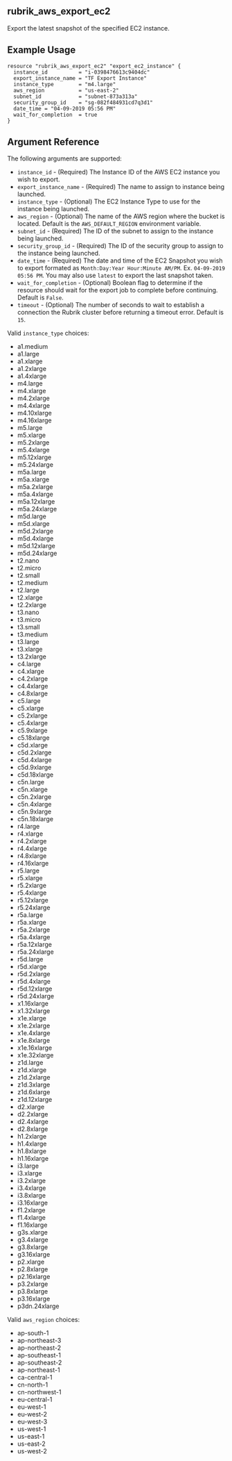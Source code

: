 
## rubrik_aws_export_ec2

Export the latest snapshot of the specified EC2 instance.


## Example Usage

```hcl
resource "rubrik_aws_export_ec2" "export_ec2_instance" {
  instance_id          = "i-0398476613c9404dc"
  export_instance_name = "TF Export Instance"
  instance_type        = "m4.large"
  aws_region           = "us-east-2"
  subnet_id            = "subnet-873a313a"
  security_group_id    = "sg-082f484931cd7q3d1"
  date_time = "04-09-2019 05:56 PM"
  wait_for_completion  = true
}
```

## Argument Reference

The following arguments are supported:

* `instance_id` - (Required) The Instance ID of the AWS EC2 instance you wish to export.
* `export_instance_name` - (Required) The name to assign to instance being launched.
* `instance_type` - (Optional) The EC2 Instance Type to use for the instance being launched.
* `aws_region` - (Optional) The name of the AWS region where the bucket is located. Default is the `AWS_DEFAULT_REGION` environment variable.
* `subnet_id` - (Required) The ID of the subnet to assign to the instance being launched.
* `security_group_id` - (Required) The ID of the security group to assign to the instance being launched.
* `date_time` - (Required) The date and time of the EC2 Snapshot you wish to export formated as `Month:Day:Year Hour:Minute AM/PM`. Ex. `04-09-2019 05:56 PM`. You may also use `latest` to export the last snapshot taken.
* `wait_for_completion` - (Optional) Boolean flag to determine if the resource should wait for the export job to complete before continuing. Default is `False`.
* `timeout` - (Optional) The number of seconds to wait to establish a connection the Rubrik cluster before returning a timeout error. Default is `15`.

Valid `instance_type` choices:

*	a1.medium
* a1.large
* a1.xlarge
* a1.2xlarge
* a1.4xlarge
* m4.large
* m4.xlarge
* m4.2xlarge
* m4.4xlarge
* m4.10xlarge
* m4.16xlarge
* m5.large
* m5.xlarge
* m5.2xlarge
* m5.4xlarge
* m5.12xlarge
* m5.24xlarge
* m5a.large
* m5a.xlarge
* m5a.2xlarge
* m5a.4xlarge
* m5a.12xlarge
* m5a.24xlarge
* m5d.large
* m5d.xlarge
* m5d.2xlarge
* m5d.4xlarge
* m5d.12xlarge
* m5d.24xlarge
* t2.nano
* t2.micro
* t2.small
* t2.medium
* t2.large
* t2.xlarge
* t2.2xlarge
* t3.nano
* t3.micro
* t3.small
* t3.medium
* t3.large
* t3.xlarge
* t3.2xlarge
* c4.large
* c4.xlarge
* c4.2xlarge
* c4.4xlarge
* c4.8xlarge
* c5.large
* c5.xlarge
* c5.2xlarge
* c5.4xlarge
* c5.9xlarge
* c5.18xlarge
* c5d.xlarge
* c5d.2xlarge
* c5d.4xlarge
* c5d.9xlarge
* c5d.18xlarge
* c5n.large
* c5n.xlarge
* c5n.2xlarge
* c5n.4xlarge
* c5n.9xlarge
* c5n.18xlarge
* r4.large
* r4.xlarge
* r4.2xlarge
* r4.4xlarge
* r4.8xlarge
* r4.16xlarge
* r5.large
* r5.xlarge
* r5.2xlarge
* r5.4xlarge
* r5.12xlarge
* r5.24xlarge
* r5a.large
* r5a.xlarge
* r5a.2xlarge
* r5a.4xlarge
* r5a.12xlarge
* r5a.24xlarge
* r5d.large
* r5d.xlarge
* r5d.2xlarge
* r5d.4xlarge
* r5d.12xlarge
* r5d.24xlarge
* x1.16xlarge
* x1.32xlarge
* x1e.xlarge
* x1e.2xlarge
* x1e.4xlarge
* x1e.8xlarge
* x1e.16xlarge
* x1e.32xlarge
* z1d.large
* z1d.xlarge
* z1d.2xlarge
* z1d.3xlarge
* z1d.6xlarge
* z1d.12xlarge
* d2.xlarge
* d2.2xlarge
* d2.4xlarge
* d2.8xlarge
* h1.2xlarge
* h1.4xlarge
* h1.8xlarge
* h1.16xlarge
* i3.large
* i3.xlarge
* i3.2xlarge
* i3.4xlarge
* i3.8xlarge
* i3.16xlarge
* f1.2xlarge
* f1.4xlarge
* f1.16xlarge
* g3s.xlarge
* g3.4xlarge
* g3.8xlarge
* g3.16xlarge
* p2.xlarge
* p2.8xlarge
* p2.16xlarge
* p3.2xlarge
* p3.8xlarge
* p3.16xlarge
* p3dn.24xlarge

Valid `aws_region` choices:

* ap-south-1
* ap-northeast-3
* ap-northeast-2
* ap-southeast-1
* ap-southeast-2
* ap-northeast-1
* ca-central-1
* cn-north-1
* cn-northwest-1
* eu-central-1
* eu-west-1
* eu-west-2
* eu-west-3
* us-west-1
* us-east-1
* us-east-2
* us-west-2